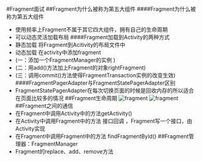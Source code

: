 #Fragment面试
##Fragment为什么被称为第五大组件
####Fragment为什么被称为第五大组件
 - 使用频率上Fragment不属于其它四大组件，拥有自己的生命周期
 - 可以动态灵活加载布局
####Fragment加载到Activity的两种方式
 - 静态加载 将Fragment到Acitivity的布局文件中
 - 动态加载 在activity中添加fragment
 - (一：添加一个FragmentManager的实例 )
 - (二：用add()方法加上Fragment的对象rightFragment)
 - (三：调用commit()方法使得FragmentTransaction实例的改变生效)
####FragmentPagerAdapter与FragmentStatePagerAdapter区别
 - FragmentStatePagerAdapter在每次切换页面的时候是回收内存的所以适合在页面比较多的情况
##Fragment生命周期
![fragment](https://i.loli.net/2018/04/07/5ac8c0a00c4c4.png)
![fragment](https://i.loli.net/2018/04/07/5ac8c1327e8e8.jpg)
##Fragment之间的通信
 - 在Fragment中调用Activity中的方法getActivity()
 - 在Activity中调用Fragment中的方法 接口回调 ，Fragment写一个接口，由Activity实现
 - 在Fragment中调用Fragment中的方法 findFragmentById()
##Fragment管理器：FragmentManager
 - Fragment的replace、add、remove方法